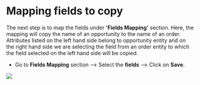 # Mapping fields to copy

The next step is to map the fields under **'Fields Mapping'** section. Here, the mapping will copy the name of an opportunity to the name of an order. Attributes listed on the left hand side belong to opportunity entity and on the right hand side we are selecting the field from an order entity to which the field selected on the left hand side will be copied.

* Go to **Fields Mapping** section --> Select the **fields** --> Click on **Save**.

![](<../../../.gitbook/assets/C2C Temp\_2 - Copy.png>)
